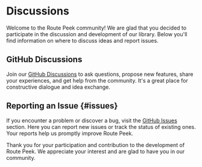 # Discussions

Welcome to the Route Peek community! We are glad that you decided to participate in the discussion and development of our library. Below you'll find information on where to discuss ideas and report issues.

## GitHub Discussions

Join our [GitHub Discussions](https://github.com/stenin-nikita/route-peek/discussions) to ask questions, propose new features, share your experiences, and get help from the community. It's a great place for constructive dialogue and idea exchange.

## Reporting an Issue {#issues}

If you encounter a problem or discover a bug, visit the [GitHub Issues](https://github.com/stenin-nikita/route-peek/issues) section. Here you can report new issues or track the status of existing ones. Your reports help us promptly improve Route Peek.

Thank you for your participation and contribution to the development of Route Peek. We appreciate your interest and are glad to have you in our community.
